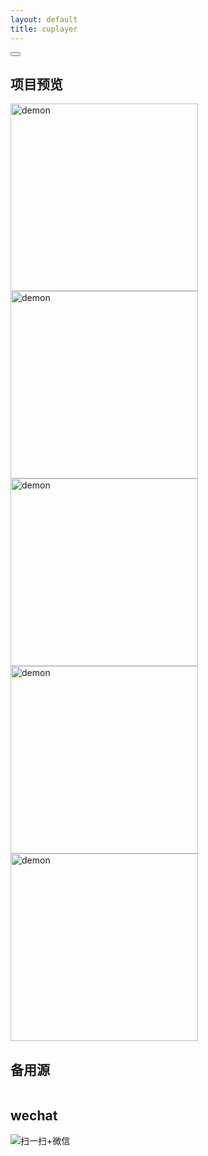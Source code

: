 ```yaml
---
layout: default 
title: cuplayer
---
```


<head>
<meta charset="UTF-8">
    <link rel="stylesheet" href="./gifplayer.css">
    <style>
        .gifplayer{
            width: 300px;
        }
    </style><!--
<style> 
.video-container { position: relative; padding-bottom: 56.25%; padding-top: 30px; height: 0} 
.video-container iframe { position: absolute; top:0; right: 0; width: 100%; height: 100%; float:right} 
</style>!-->
</head>


<div id="ace-content" class="ace-container-shift">
<div class="ace-container"> <div id="ace-nav-wrap" class="hidden-sm hidden-xs">
<div class="ace-nav-cont">
<div id="ace-nav-scroll">
<nav id="ace-nav" class="ace-nav">
</nav>
</div>

<div id="ace-nav-tools" class="hidden">
<span class="ace-icon ace-icon-dots-three-horizontal"></span>

<button id="ace-nav-arrow" class="clear-btn">
<span class="ace-icon ace-icon-chevron-thin-down"></span>
</button>
</div>
</div>

<!-- <div class="ace-nav-btm"></div> -->
</div><!-- .ace-nav-wrap -->
<h2>项目预览</h2>
<div id="player"></div>


<img class="gifplayer" src="/zlonqi/styles/img/gifcover.jpg" data-gif="/zlonqi/styles/img/gif/demon.gif" alt="demon">
<img class="gifplayer" src="/zlonqi/styles/img/gif/websocketd.gif" alt="demon">
<img class="gifplayer" src="/zlonqi/styles/img/gif/reconnect.gif" alt="demon">
<img class="gifplayer" src="/zlonqi/styles/img/gif/tooltest.gif" alt="demon">
<img class="gifplayer" src="/zlonqi/styles/img/gif/detail.gif" alt="demon">
<script src="https://code.jquery.com/jquery-3.4.1.min.js"></script>
<script src="./jquery.gifplayer.js"></script>
<script>
      $('.gifplayer').gifplayer();
</script>
<h2>备用源</h2>
<a href="https://zlonqi.gitee.io/2020/02/11/backup_source/"><img src="/zlonqi/styles/img/video1.png" alt=""><img src="/zlonqi/styles/img/video2.png" alt=""><img src="/zlonqi/styles/img/video3.png" alt=""></a>

<h2>wechat</h2>
<img src="/zlonqi/styles/img/wechart.png" alt="扫一扫+微信">

</div><!-- .ace-container -->
</div><!-- #ace-content -->


